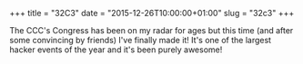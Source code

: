 +++
title = "32C3"
date = "2015-12-26T10:00:00+01:00"
slug = "32c3"
+++

The CCC's Congress has been on my radar for ages but this time (and after some
convincing by friends) I've finally made it! It's one of the largest hacker
events of the year and it's been purely awesome!
